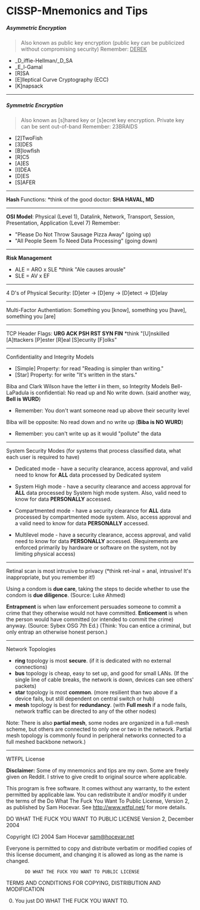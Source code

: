 # CISSP-Mnemonics and Tips


##### Asymmetric Encryption  
> Also known as public key encryption (public key can be publicized without compromising security)
  Remember: <ins>DEREK</ins>   
  * _D_iffie-Hellman/_D_SA 
  * _E_l-Gamal 
  * [R]SA
  * [E]lleptical Curve Cryptography (ECC)
  * [K]napsack
--------------------------------------------------------------------------------------------------------------------------
##### Symmetric Encryption  
> Also known as [s]hared key or [s]ecret key encryption.  Private key can be sent out-of-band
  Remember: 23BRAIDS   
  * [2]TwoFish
  * [3]DES
  * [B]lowfish
  * [R]C5
  * [A]ES
  * [I]DEA
  * [D]ES
  * [S]AFER
--------------------------------------------------------------------------------------------------------------------------
**Hash** Functions: *think of the good doctor: **SHA HAVAL, MD**

--------------------------------------------------------------------------------------------------------------------------  
**OSI Model**:  Physical (Level 1), Datalink, Network, Transport, Session, Presentation, Application (Level 7)
  Remember: 
  * "Please Do Not Throw Sausage Pizza Away" (going up)
  * "All People Seem To Need Data Processing" (going down)
--------------------------------------------------------------------------------------------------------------------------
**Risk Management**
  * ALE = ARO x SLE   *think  "Ale causes arousle" 
  * SLE = AV x EF
  
--------------------------------------------------------------------------------------------------------------------------  
4 D's of Physical Security: [D]eter → [D]eny → [D]etect → [D]elay

--------------------------------------------------------------------------------------------------------------------------
Multi-Factor Authentiation:  Something you [know], something you [have], something you [are]

--------------------------------------------------------------------------------------------------------------------------
TCP Header Flags:  **URG  ACK  PSH  RST  SYN  FIN**
  *think "[U]nskilled [A]ttackers [P]ester [R]eal [S]ecurity [F]olks"
  
--------------------------------------------------------------------------------------------------------------------------
Confidentiality and Integrity Models
* [Simple] Property: for read "Reading is simpler than writing."
* [Star] Property:  for write  "It's written in the stars."

Biba and Clark Wilson have the letter **i** in them, so Integrity Models
Bell-LaPadula is confidential:  No read up and No write down.  (said another way, **Bell is WURD**) 
  * Remember:  You don't want someone read up above their security level
  
Biba will be opposite:  No read down and no write up  (**Biba is NO WURD**) 
  * Remember: you can't write up as it would "pollute" the data
--------------------------------------------------------------------------------------------------------------------------             
System Security Modes (for systems that process classified data, what each user is required to have)

  * Dedicated mode - have a security clearance, access approval, and valid need to know for **ALL** data processed by Dedicated system 
  
  * System High mode - have a security clearance and access approval for **ALL** data processed by System high mode system.  Also, valid need to know for data **PERSONALLY** accessed.
  
  * Compartmented mode - have a security clearance for **ALL** data processed by compartmented mode system.  Also, access approval and a valid need to know for data **PERSONALLY** accessed.
  
  * Multilevel mode - have a security clearance, access approval, and valid need to know for data **PERSONALLY** accessed.  (Requirements are enforced primarily by hardware or software on the system, not by limiting physical access)
--------------------------------------------------------------------------------------------------------------------------
Retinal scan is most intrusive to privacy  (*think ret-inal = anal, intrusive!  It's inappropriate, but you remember it!) 

Using a condom is **due care**, taking the steps to decide whether to use the condom is **due diligence**. (Source: Luke Ahmed)

**Entrapment** is when law enforcement persuades someone to commit a crime that they otherwise would not have committed. **Enticement** is when the person would have committed (or intended to commit the crime) anyway.   (Source: Sybex OSG 7th Ed.)
  (Think: You can entice a criminal, but only entrap an otherwise honest person.)

--------------------------------------------------------------------------------------------------------------------------
Network Topologies
* **ring** topology is most **secure**. (if it is dedicated with no external connections)
* **bus** topology is cheap, easy to set up, and good for small LANs. (If the single line of cable breaks, the network is down, devices can see others' packets)
* **star** topology is most **common**.  (more resilient than two above if a device fails, but still dependent on central switch or hub)
* **mesh** topology is best for **redundancy**.  (with **Full mesh** if a node fails, network traffic can be directed to any of the other nodes) 
              
Note: There is also **partial mesh**, some nodes are organized in a full-mesh scheme, but others are connected to only one or two in the network. Partial mesh topology is commonly found in peripheral networks connected to a full meshed backbone network.)
   

--------------------------------------------------------------------------------------------------------------------------

          
          
          
          
          
          
          
          
          
          
          
          
          
          
          
          
          
          
          
          
          
          
          
          
          
          
          
WTFPL License

**Disclaimer:** Some of my mnemonics and tips are my own.  Some are freely given on Reddit.  I strive to give credit to original source where applicable.

This program is free software. It comes without any warranty,
to the extent permitted by applicable law.
You can redistribute it and/or modify it under the terms of the
Do What The Fuck You Want To Public License,
Version 2, as published by Sam Hocevar.
See http://www.wtfpl.net/ for more details.

   DO WHAT THE FUCK YOU WANT TO PUBLIC LICENSE
                   Version 2, December 2004
 
Copyright (C) 2004 Sam Hocevar <sam@hocevar.net>

Everyone is permitted to copy and distribute verbatim or modified
copies of this license document, and changing it is allowed as long
as the name is changed.
 
           DO WHAT THE FUCK YOU WANT TO PUBLIC LICENSE
  TERMS AND CONDITIONS FOR COPYING, DISTRIBUTION AND MODIFICATION

 0. You just DO WHAT THE FUCK YOU WANT TO.
